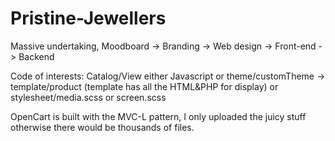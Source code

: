 # Pristine-Jewellers
Massive undertaking, Moodboard -> Branding -> Web design -> Front-end -> Backend


 Code of interests: Catalog/View 
 either Javascript or theme/customTheme -> template/product (template has all the HTML&PHP for display) or stylesheet/media.scss or screen.scss
 
 OpenCart is built with the MVC-L pattern, I only uploaded the juicy stuff otherwise there would be thousands of files. 
 

